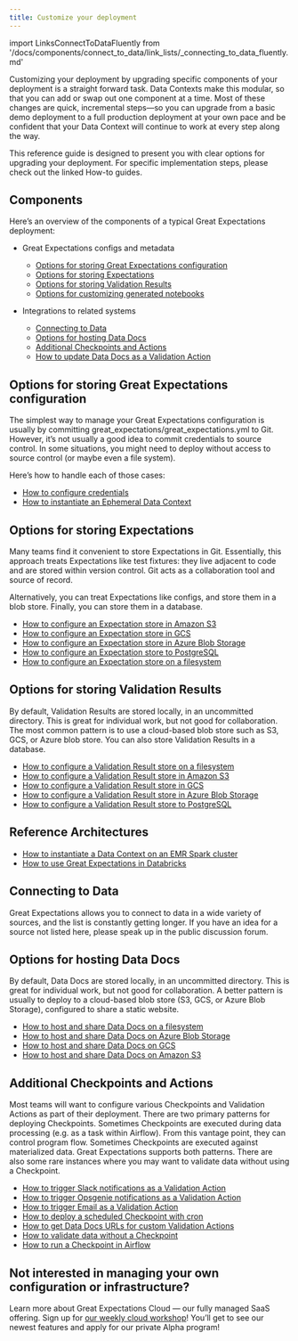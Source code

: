 ```yaml
---
title: Customize your deployment
---
```

import LinksConnectToDataFluently from '/docs/components/connect_to_data/link_lists/_connecting_to_data_fluently.md'

Customizing your deployment by upgrading specific components of your deployment is a straight forward task. Data Contexts make this modular, so that you can add or swap out one component at a time. Most of these changes are quick, incremental steps—so you can upgrade from a basic demo deployment to a full production deployment at your own pace and be confident that your Data Context will continue to work at every step along the way.

This reference guide is designed to present you with clear options for upgrading your deployment. For specific implementation steps, please check out the linked How-to guides.

## Components

Here’s an overview of the components of a typical Great Expectations deployment:

* Great Expectations configs and metadata
  * [Options for storing Great Expectations configuration](#options-for-storing-great-expectations-configuration)
  * [Options for storing Expectations](#options-for-storing-expectations)
  * [Options for storing Validation Results](#options-for-storing-validation-results)
  * [Options for customizing generated notebooks](#options-for-customizing-generated-notebooks)

* Integrations to related systems
  * [Connecting to Data](#connecting-to-data)
  * [Options for hosting Data Docs](#options-for-hosting-data-docs)
  * [Additional Checkpoints and Actions](#additional-checkpoints-and-actions)
  * [How to update Data Docs as a Validation Action](../guides/validation/validation_actions/how_to_update_data_docs_as_a_validation_action.md)

## Options for storing Great Expectations configuration
The simplest way to manage your Great Expectations configuration is usually by committing great_expectations/great_expectations.yml to Git. However, it’s not usually a good idea to commit credentials to source control. In some situations, you might need to deploy without access to source control (or maybe even a file system).

Here’s how to handle each of those cases:

* [How to configure credentials](../guides/setup/configuring_data_contexts/how_to_configure_credentials.md)
* [How to instantiate an Ephemeral Data Context](/docs/guides/setup/configuring_data_contexts/instantiating_data_contexts/how_to_explicitly_instantiate_an_ephemeral_data_context)

## Options for storing Expectations
Many teams find it convenient to store Expectations in Git. Essentially, this approach treats Expectations like test fixtures: they live adjacent to code and are stored within version control. Git acts as a collaboration tool and source of record.

Alternatively, you can treat Expectations like configs, and store them in a blob store. Finally, you can store them in a database.

* [How to configure an Expectation store in Amazon S3](../guides/setup/configuring_metadata_stores/how_to_configure_an_expectation_store_in_amazon_s3.md)
* [How to configure an Expectation store in GCS](../guides/setup/configuring_metadata_stores/how_to_configure_an_expectation_store_in_gcs.md)
* [How to configure an Expectation store in Azure Blob Storage](../guides/setup/configuring_metadata_stores/how_to_configure_an_expectation_store_in_azure_blob_storage.md)
* [How to configure an Expectation store to PostgreSQL](../guides/setup/configuring_metadata_stores/how_to_configure_an_expectation_store_to_postgresql.md)
* [How to configure an Expectation store on a filesystem](../guides/setup/configuring_metadata_stores/how_to_configure_an_expectation_store_to_postgresql.md)

## Options for storing Validation Results
By default, Validation Results are stored locally, in an uncommitted directory. This is great for individual work, but not good for collaboration. The most common pattern is to use a cloud-based blob store such as S3, GCS, or Azure blob store. You can also store Validation Results in a database.

* [How to configure a Validation Result store on a filesystem](../guides/setup/configuring_metadata_stores/how_to_configure_a_validation_result_store_on_a_filesystem.md)
* [How to configure a Validation Result store in Amazon S3](../guides/setup/configuring_metadata_stores/how_to_configure_a_validation_result_store_in_amazon_s3.md)
* [How to configure a Validation Result store in GCS](../guides/setup/configuring_metadata_stores/how_to_configure_a_validation_result_store_in_gcs.md)
* [How to configure a Validation Result store in Azure Blob Storage](../guides/setup/configuring_metadata_stores/how_to_configure_a_validation_result_store_in_azure_blob_storage.md)
* [How to configure a Validation Result store to PostgreSQL](../guides/setup/configuring_metadata_stores/how_to_configure_a_validation_result_store_to_postgresql.md)

## Reference Architectures

* [How to instantiate a Data Context on an EMR Spark cluster](../deployment_patterns/how_to_instantiate_a_data_context_on_an_emr_spark_cluster.md)
* [How to use Great Expectations in Databricks](../deployment_patterns/how_to_use_great_expectations_in_databricks.md)

## Connecting to Data
Great Expectations allows you to connect to data in a wide variety of sources, and the list is constantly getting longer. If you have an idea for a source not listed here, please speak up in the public discussion forum.

<LinksConnectToDataFluently />

## Options for hosting Data Docs
By default, Data Docs are stored locally, in an uncommitted directory. This is great for individual work, but not good for collaboration. A better pattern is usually to deploy to a cloud-based blob store (S3, GCS, or Azure Blob Storage), configured to share a static website.

* [How to host and share Data Docs on a filesystem](../guides/setup/configuring_data_docs/how_to_host_and_share_data_docs_on_a_filesystem.md)
* [How to host and share Data Docs on Azure Blob Storage](../guides/setup/configuring_data_docs/how_to_host_and_share_data_docs_on_azure_blob_storage.md)
* [How to host and share Data Docs on GCS](../guides/setup/configuring_data_docs/how_to_host_and_share_data_docs_on_gcs.md)
* [How to host and share Data Docs on Amazon S3](../guides/setup/configuring_data_docs/how_to_host_and_share_data_docs_on_amazon_s3.md)

## Additional Checkpoints and Actions
Most teams will want to configure various Checkpoints and Validation Actions as part of their deployment. There are two primary patterns for deploying Checkpoints. Sometimes Checkpoints are executed during data processing (e.g. as a task within Airflow). From this vantage point, they can control program flow. Sometimes Checkpoints are executed against materialized data. Great Expectations supports both patterns. There are also some rare instances where you may want to validate data without using a Checkpoint.

* [How to trigger Slack notifications as a Validation Action](../guides/validation/validation_actions/how_to_trigger_slack_notifications_as_a_validation_action.md)
* [How to trigger Opsgenie notifications as a Validation Action](../guides/validation/validation_actions/how_to_trigger_opsgenie_notifications_as_a_validation_action.md)
* [How to trigger Email as a Validation Action](../guides/validation/validation_actions/how_to_trigger_email_as_a_validation_action.md)
* [How to deploy a scheduled Checkpoint with cron](../guides/validation/advanced/how_to_deploy_a_scheduled_checkpoint_with_cron.md)
* [How to get Data Docs URLs for custom Validation Actions](../guides/validation/advanced/how_to_get_data_docs_urls_for_custom_validation_actions.md)
* [How to validate data without a Checkpoint](../guides/validation/advanced/how_to_validate_data_without_a_checkpoint.md)
* [How to run a Checkpoint in Airflow](../deployment_patterns/how_to_use_great_expectations_with_airflow.md)

## Not interested in managing your own configuration or infrastructure?
Learn more about Great Expectations Cloud — our fully managed SaaS offering. Sign up for [our weekly cloud workshop](https://greatexpectations.io/cloud)! You’ll get to see our newest features and apply for our private Alpha program!
